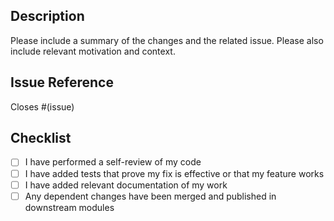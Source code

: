 ## Description

Please include a summary of the changes and the related issue. Please also include relevant motivation and context.

## Issue Reference

Closes #(issue)

## Checklist

- [ ] I have performed a self-review of my code
- [ ] I have added tests that prove my fix is effective or that my feature works
- [ ] I have added relevant documentation of my work
- [ ] Any dependent changes have been merged and published in downstream modules
